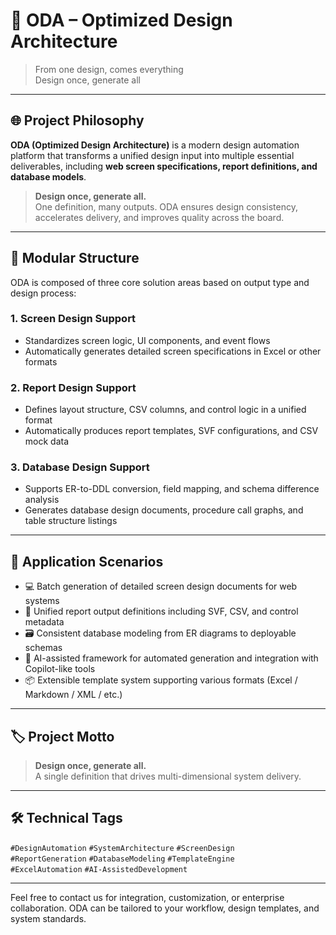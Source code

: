 # 🧠 ODA – Optimized Design Architecture

> From one design, comes everything  
> Design once, generate all

---

## 🌐 Project Philosophy

**ODA (Optimized Design Architecture)** is a modern design automation platform that transforms a unified design input into multiple essential deliverables, including **web screen specifications, report definitions, and database models**.

> **Design once, generate all.**  
> One definition, many outputs. ODA ensures design consistency, accelerates delivery, and improves quality across the board.

---

## 🧩 Modular Structure

ODA is composed of three core solution areas based on output type and design process:

### 1. Screen Design Support

- Standardizes screen logic, UI components, and event flows  
- Automatically generates detailed screen specifications in Excel or other formats

### 2. Report Design Support

- Defines layout structure, CSV columns, and control logic in a unified format  
- Automatically produces report templates, SVF configurations, and CSV mock data

### 3. Database Design Support

- Supports ER-to-DDL conversion, field mapping, and schema difference analysis  
- Generates database design documents, procedure call graphs, and table structure listings

---

## 📁 Application Scenarios

- 💻 Batch generation of detailed screen design documents for web systems  
- 📄 Unified report output definitions including SVF, CSV, and control metadata  
- 🗃 Consistent database modeling from ER diagrams to deployable schemas  
- 🧠 AI-assisted framework for automated generation and integration with Copilot-like tools  
- 📦 Extensible template system supporting various formats (Excel / Markdown / XML / etc.)

---

## 🏷 Project Motto

> **Design once, generate all.**  
> A single definition that drives multi-dimensional system delivery.

---

## 🛠 Technical Tags

`#DesignAutomation` `#SystemArchitecture` `#ScreenDesign`  
`#ReportGeneration` `#DatabaseModeling` `#TemplateEngine`  
`#ExcelAutomation` `#AI-AssistedDevelopment`

---

Feel free to contact us for integration, customization, or enterprise collaboration. ODA can be tailored to your workflow, design templates, and system standards.
